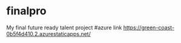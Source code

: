 # finalpro
My final future ready talent project
#azure link https://green-coast-0b5f4d410.2.azurestaticapps.net/
